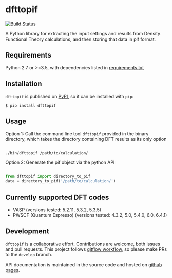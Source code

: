 dfttopif
========
[![Build Status](https://travis-ci.org/CitrineInformatics/pif-dft.svg?branch=master)](https://travis-ci.org/CitrineInformatics/pif-dft)

A Python library for extracting the input settings and results from Density Functional Theory calculations, and then storing that data in pif format.

Requirements
------------

Python 2.7 or >=3.5, with dependencies listed in [requirements.txt](https://github.com/CitrineInformatics/pif-dft/blob/master/requirements.txt)

Installation
------------

`dfttopif` is published on [PyPI](https://pypi.python.org/pypi/dfttopif), so it can be installed with `pip`:
```shell
$ pip install dfttopif
```

Usage
-----

Option 1: Call the command line tool `dfttopif` provided in the binary directory, which takes the directory containing DFT results as its only option

```shell

./bin/dfttopif /path/to/calculation/
```

Option 2: Generate the pif object via the python API

```python

from dfttopif import directory_to_pif
data = directory_to_pif('/path/to/calculation/')
```

Currently supported DFT codes
-----------------------------

 - VASP (versions tested: 5.2.11, 5.3.2, 5.3.5)
 - PWSCF (Quantum Espresso) (versions tested: 4.3.2, 5.0, 5.4.0, 6.0, 6.4.1)

Development
-----------

`dfttopif` is a collaborative effort.  Contributions are welcome, both issues and pull requests.
This project follows [gitflow workflow](https://www.atlassian.com/git/tutorials/comparing-workflows#gitflow-workflow),
so please make PRs to the `develop` branch.

API documentation is maintained in the source code and hosted on [github pages](http://citrineinformatics.github.io/pif-dft/).
